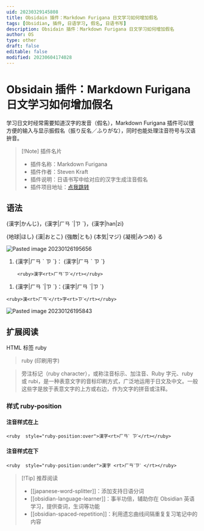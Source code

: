 ```yaml
---
uid: 20230329145808
title: Obsidain 插件：Markdown Furigana 日文学习如何增加假名
tags: [Obsidian, 插件, 日语学习, 假名, 日语书写]
description: Obsidain 插件：Markdown Furigana 日文学习如何增加假名
author: OS
type: other
draft: false
editable: false
modified: 20230604174028
---
```


# Obsidain 插件：Markdown Furigana 日文学习如何增加假名

学习日文时经常需要知道汉字的发音（假名），Markdown Furigana 插件可以很方便的输入与显示振假名（振り反名／ふりがな），同时也能处理注音符号与汉语拚音。

> [!Note] 插件名片
> - 插件名称：Markdown Furigana
> - 插件作者：Steven Kraft
> - 插件说明：日语书写中给对应的汉字生成注音假名
> - 插件项目地址：[点我跳转](https://github.com/steven-kraft/obsidian-markdown-furigana)

## 语法

{漢字|かんじ}，{漢字|ㄏㄢ ˋ|ㄗ ˋ}，{漢字|han|zi}

{地球|ほし} {漢|おとこ} {強敵|とも} {本気|マジ} {凝視|みつめ} る

![Pasted image 20230126195656](https://cdn.pkmer.cn/images/7507a79e4a47f4178e9b57e126ac5c4f_MD5.png!pkmer)

1. {漢字|ㄏㄢ ˋ ㄗ ˋ}： {漢字|ㄏㄢ ˋ ㄗ ˋ}

```
    <ruby>漢字<rt>ㄏㄢˋㄗˋ</rt></ruby>
```

1. {漢字|ㄏㄢ ˋ|ㄗ ˋ}：{漢字|ㄏㄢ ˋ|ㄗ ˋ}

```
<ruby>漢<rt>ㄏㄢˋ</rt>字<rt>ㄗˋ</rt></ruby>
```

![Pasted image 20230126195843](https://cdn.pkmer.cn/images/5ab1ca163822e3dd4fb2695d5762f43b_MD5.png!pkmer)

## 扩展阅读

HTML 标签 ruby

> ruby (印刷用字)

> 旁注标记（ruby character），或称注音标示、加注音、Ruby 字元、ruby 或 rubi，是一种表意文字的音标印刷方式，广泛地运用于日文及中文。一般这些字是放于表意文字的上方或右边，作为文字的拼音或注释。

### 样式 ruby-position

#### 注音样式在上

```
<ruby  style="ruby-position:over">漢字<rt>ㄏㄢˋ ㄗˋ</rt></ruby>
```

#### 注音样式在下

```
<ruby  style="ruby-position:under">漢字 <rt>ㄏㄢˋㄗˋ </rt></ruby>
```

> [!Tip] 推荐阅读
> - [[japanese-word-splitter]]：添加支持日语分词
> - [[obsidian-language-learner]]：事半功倍，辅助你在 Obsidian 英语学习，提供查词，生词等功能
> - [[obsidian-spaced-repetition]]：利用遗忘曲线间隔重复复习笔记中的内容